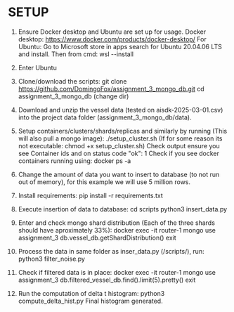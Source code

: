 
# SETUP

1. Ensure Docker desktop and Ubuntu are set up for usage.
Docker desktop: https://www.docker.com/products/docker-desktop/
For Ubuntu: Go to Microsoft store in apps search for Ubuntu 20.04.06 LTS and install. Then from cmd: wsl --install
2. Enter Ubuntu
3. Clone/download the scripts:
git clone https://github.com/DomingoFox/assignment_3_mongo_db.git
cd assignment_3_mongo_db (change dir)
4. Download and unzip the vessel data (tested on aisdk-2025-03-01.csv) into the project data folder (assignment_3_mongo_db/data).
5. Setup containers/clusters/shards/replicas and similarly by running (This will also pull a mongo image):
./setup_cluster.sh (If for some reason its not executable: chmod +x setup_cluster.sh)
Check output ensure you see Container ids and on status code "ok": 1
Check if you see docker containers running using: docker ps -a

6. Change the amount of data you want to insert to database (to not run out of memory), for this example we will use 5 million rows.

7. Install requirements:
pip install -r requirements.txt
8. Execute insertion of data to database:
cd scripts
python3 insert_data.py

9. Enter and check mongo shard distribution (Each of the three shards should have aproximately 33%):
docker exec -it router-1 mongo
use assignment_3
db.vessel_db.getShardDistribution()
exit

10. Process the data in same folder as inser_data.py (/scripts/), run:
python3 filter_noise.py

11. Check if filtered data is in place:
docker exec -it router-1 mongo
use assignment_3
db.filtered_vessel_db.find().limit(5).pretty()
exit

12. Run the computation of delta t histogram:
python3 compute_delta_hist.py
Final histogram generated.
